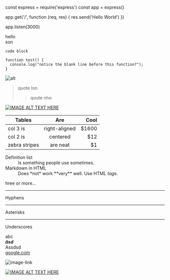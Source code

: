const express = require('express')
const app = express()

app.get('/', function (req, res) {
  res.send('Hello World')
})

app.listen(3000)

hello <br>
son
```
code block
```
```
function test() {
  console.log("notice the blank line before this function?");
}
```
![alt](https://media.giphy.com/media/huuk0XPg7APDO/giphy.gif)
>quote lon
> >qoute nho

[![IMAGE ALT TEXT HERE](https://www.youtube.com/watch?v=ffcH7ZgZixo)](https://www.youtube.com/watch?v=ffcH7ZgZixo)

| Tables        | Are           | Cool  |
| ------------- |:-------------:| -----:|
| col 3 is      | right-aligned | $1600 |
| col 2 is      | centered      |   $12 |
| zebra stripes | are neat      |    $1 |

<dl>
  <dt>Definition list</dt>
  <dd>Is something people use sometimes.</dd>

  <dt>Markdown in HTML</dt>
  <dd>Does *not* work **very** well. Use HTML <em>tags</em>.</dd>
</dl>

hree or more...

---

Hyphens

***

Asterisks

___

Underscores

abc  
***âsd***  
Assdsd <br>
[google.com ](https://www.google.com "")

![image-link](http://danangcanho.com.vn/wp-content/uploads/2018/01/Nhaf-3.jpg)

[![IMAGE ALT TEXT HERE](http://danangcanho.com.vn/wp-content/uploads/2018/01/Nhaf-3.jpg)](https://www.google.com)